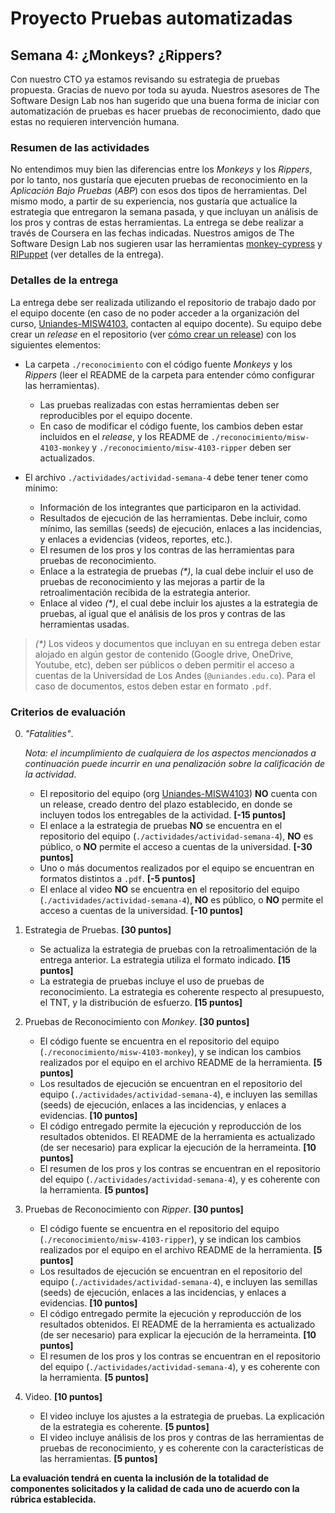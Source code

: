 
# Proyecto Pruebas automatizadas

## Semana 4: ¿Monkeys? ¿Rippers?

Con nuestro CTO ya estamos revisando su estrategia de pruebas propuesta. Gracias de nuevo por toda su ayuda. Nuestros asesores de The Software Design Lab nos han sugerido que una buena forma de iniciar con automatización de pruebas es hacer pruebas de reconocimiento, dado que estas no requieren intervención humana.  

### Resumen de las actividades


No entendimos muy bien las diferencias entre los _Monkeys_ y los _Rippers_, por lo tanto, nos gustaría que ejecuten pruebas de reconocimiento en la _Aplicación Bajo Pruebas_ (_ABP_) con esos dos tipos de herramientas. Del mismo modo, a partir de su experiencia, nos gustaría que actualice la estrategia que entregaron la semana pasada, y que incluyan un análisis de los pros y contras de estas herramientas. La entrega se debe realizar a través de Coursera en las fechas indicadas. Nuestros amigos de The Software Design Lab nos sugieren usar las herramientas [monkey-cypress](https://github.com/TheSoftwareDesignLab/monkey-cypress) y [RIPuppet](https://github.com/TheSoftwareDesignLab/RIPuppetCoursera/) (ver detalles de la entrega).

### Detalles de la entrega

La entrega debe ser realizada utilizando el repositorio de trabajo dado por el equipo docente (en caso de no poder acceder a la organización del curso, [Uniandes-MISW4103](https://github.com/orgs/Uniandes-MISW4103/), contacten al equipo docente). Su equipo debe crear un _release_ en el repositorio (ver [cómo crear un release](https://docs.github.com/en/repositories/releasing-projects-on-github/managing-releases-in-a-repository#creating-a-release)) con los siguientes elementos:

- La carpeta `./reconocimiento` con el código fuente _Monkeys_ y los _Rippers_ (leer el README de la carpeta para entender cómo configurar las herramientas).
    - Las pruebas realizadas con estas herramientas deben ser reproducibles por el equipo docente.
    - En caso de modificar el código fuente, los cambios deben estar incluidos en el _release_, y los README de `./reconocimiento/misw-4103-monkey` y `./reconocimiento/misw-4103-ripper` deben ser actualizados.

- El archivo `./actividades/actividad-semana-4` debe tener tener como mínimo:
    - Información de los integrantes que participaron en la actividad.
    - Resultados de ejecución de las herramientas. Debe incluir, como mínimo, las semillas (seeds) de ejecución, enlaces a las incidencias, y enlaces a evidencias (videos, reportes, etc.).
    - El resumen de los pros y los contras de las herramientas para pruebas de reconocimiento.
    - Enlace a la estrategia de pruebas _(*)_, la cual debe incluir el uso de pruebas de reconocimiento y las mejoras a partir de la retroalimentación recibida de la estrategia anterior.
    - Enlace al video _(*)_, el cual debe incluir los ajustes a la estrategia de pruebas, al igual que el análisis de los pros y contras de las herramientas usadas.

> _(*)_ Los videos y documentos que incluyan en su entrega deben estar alojado en algún gestor de contenido (Google drive, OneDrive, Youtube, etc), deben ser públicos o deben permitir el acceso a cuentas de la Universidad de Los Andes (`@uniandes.edu.co`). Para el caso de documentos, estos deben estar en formato `.pdf`.


### Criterios de evaluación

0. _"Fatalities"_.

    _Nota: el incumplimiento de cualquiera de los aspectos mencionados a continuación puede incurrir en una penalización sobre la calificación de la actividad_.
    
    - El repositorio del equipo (org [Uniandes-MISW4103](https://github.com/orgs/Uniandes-MISW4103/)) **NO** cuenta con un release, creado dentro del plazo establecido, en donde se incluyen todos los entregables de la actividad. **[-15 puntos]**
    - El enlace a la estrategia de pruebas **NO** se encuentra en el repositorio del equipo (`./actividades/actividad-semana-4`), **NO** es público, o **NO** permite el acceso a cuentas de la universidad. **[-30 puntos]**
    - Uno o más documentos realizados por el equipo se encuentran en formatos distintos a `.pdf`. **[-5 puntos]**
    - El enlace al video **NO** se encuentra en el repositorio del equipo (`./actividades/actividad-semana-4`), **NO** es público, o **NO** permite el acceso a cuentas de la universidad. **[-10 puntos]**

1. Estrategia de Pruebas. **[30 puntos]**
    - Se actualiza la estrategia de pruebas con la retroalimentación de la entrega anterior. La estrategia utiliza el formato indicado. **[15 puntos]**
    - La estrategia de pruebas incluye el uso de pruebas de reconocimiento. La estrategia es coherente respecto al presupuesto, el TNT, y la distribución de esfuerzo. **[15 puntos]**
  
2. Pruebas de Reconocimiento con _Monkey_. **[30 puntos]**
    - El código fuente se encuentra en el repositorio del equipo (`./reconocimiento/misw-4103-monkey`), y se indican los cambios realizados por el equipo en el archivo README de la herramienta. **[5 puntos]**
    - Los resultados de ejecución se encuentran en el repositorio del equipo (`./actividades/actividad-semana-4`), e incluyen las semillas (seeds) de ejecución, enlaces a las incidencias, y enlaces a evidencias. **[10 puntos]**
    - El código entregado permite la ejecución y reproducción de los resultados obtenidos. El README de la herramienta es actualizado (de ser necesario) para explicar la ejecución de la herrameinta. **[10 puntos]**
    - El resumen de los pros y los contras se encuentran en el repositorio del equipo (`./actividades/actividad-semana-4`), y es coherente con la herramienta. **[5 puntos]**
  
3. Pruebas de Reconocimiento con _Ripper_. **[30 puntos]**
    - El código fuente se encuentra en el repositorio del equipo (`./reconocimiento/misw-4103-ripper`), y se indican los cambios realizados por el equipo en el archivo README de la herramienta. **[5 puntos]**
    - Los resultados de ejecución se encuentran en el repositorio del equipo (`./actividades/actividad-semana-4`), e incluyen las semillas (seeds) de ejecución, enlaces a las incidencias, y enlaces a evidencias. **[10 puntos]**
    - El código entregado permite la ejecución y reproducción de los resultados obtenidos. El README de la herramienta es actualizado (de ser necesario) para explicar la ejecución de la herrameinta. **[10 puntos]**
    - El resumen de los pros y los contras se encuentran en el repositorio del equipo (`./actividades/actividad-semana-4`), y es coherente con la herramienta. **[5 puntos]**
  
4. Video. **[10 puntos]**
    - El video incluye los ajustes a la estrategia de pruebas. La explicación de la estrategia es coherente. **[5 puntos]**
    - El video incluye análisis de los pros y contras de las herramientas de pruebas de reconocimiento, y es coherente con la características de las herramientas. **[5 puntos]**


**La evaluación tendrá en cuenta la inclusión de la totalidad de componentes solicitados y la calidad de cada uno de acuerdo con la rúbrica establecida.**
